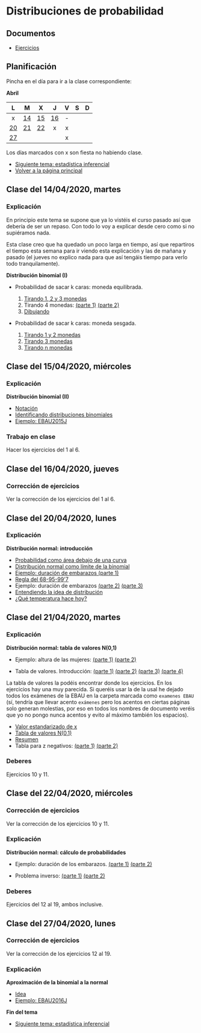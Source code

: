# Distribuciones de probabilidad

## Documentos
* [Ejercicios](distribuciones_ej.pdf)


## Planificación
Pincha en el día para ir a la clase correspondiente:

**Abril**

| L | M | X | J | V | S | D |
|:---: |:---: |:---: |:---: |:---: |:---: |:---: |
| x            | [14](#C-1404)| [15](#C-1504)| [16](#C-1604) | - |  |  |
| [20](#C-2004)| [21](#C-2104)| [22](#C-2204) | x | x |   |   |
| [27](#C-2704)|  |  |  | x |   |   |



Los días marcados con x son fiesta no habiendo clase.

* [Siguiente tema: estadística inferencial](estadistica_inferencial.md)
* [Volver a la página principal](README.md)


## <a name="C-1404"></a>Clase del 14/04/2020, martes

### Explicación
En principio este tema se supone que ya lo vistéis el curso pasado así que
debería de ser un repaso. Con todo lo voy a explicar desde cero como si no
supiéramos nada.

Esta clase creo que ha quedado un poco larga en tiempo, 
así que repartiros el tiempo esta semana para ir viendo esta explicación y las
de mañana y pasado (el jueves no explico nada para que así tengáis tiempo para
verlo todo tranquilamente).

**Distribución binomial (I)**
* Probabilidad de sacar k caras: moneda equilibrada.
  1. [Tirando 1, 2 y 3 monedas](https://youtu.be/-N68mtj3kMc)
  2. Tirando 4 monedas: [(parte 1)](https://youtu.be/A_lBz3hqU90)
[(parte 2)](https://youtu.be/LTFJpOD71ck)
  3. [Dibujando](https://youtu.be/awgCVC4TNIY)

* Probabilidad de sacar k caras: moneda sesgada.
  1. [Tirando 1 y 2 monedas](https://youtu.be/NRSmFvUTPAo)
  2. [Tirando 3 monedas](https://youtu.be/XJJbS_q94m0)
  3. [Tirando n monedas](https://youtu.be/VxEiBY6C_8w)


## <a name="C-1504"></a>Clase del 15/04/2020, miércoles

### Explicación

**Distribución binomial (II)**
* [Notación](https://youtu.be/_NfTJfFDS54)
* [Identificando distribuciones binomiales](https://youtu.be/lfGDou5ROmA)
* [Ejemplo: EBAU2015J](https://youtu.be/82UzXHxBoWQ)

### Trabajo en clase

Hacer los ejercicios del 1 al 6. 


## <a name="C-1604"></a>Clase del 16/04/2020, jueves

### Corrección de ejercicios
Ver la corrección de los ejercicios del 1 al 6.


## <a name="C-2004"></a>Clase del 20/04/2020, lunes

### Explicación

**Distribución normal: introducción**
* [Probabilidad como área debajo de una curva](https://youtu.be/ATSXskbaii8)
* [Distribución normal como límite de la binomial](https://youtu.be/ZSmyEW6mxd4)
* [Ejemplo: duración de embarazos (parte 1)](https://youtu.be/5EQoOGGJ4mE)
* [Regla del 68-95-99'7](https://youtu.be/jvC5mpBrolQ)
* Ejemplo: duración de embarazos
[(parte 2)](https://youtu.be/NSEc61sLrSY)
[(parte 3)](https://youtu.be/ke_M6vAzo0I)
* [Entendiendo la idea de distribución](https://youtu.be/FtuHcRtc3Xk)
* [¿Qué temperatura hace hoy?](https://youtu.be/Cettl1Y87Bk)


## <a name="C-2104"></a>Clase del 21/04/2020, martes

### Explicación

**Distribución normal: tabla de valores N(0,1)**
* Ejemplo: altura de las mujeres:
[(parte 1)](https://youtu.be/gVH8JW45BsU)
[(parte 2)](https://youtu.be/tjtUkfNcOLo)

* Tabla de valores. Introducción:
[(parte 1)](https://youtu.be/WN4bcK2QqR8)
[(parte 2)](https://youtu.be/S1j24I5hUuw)
[(parte 3)](https://youtu.be/GkUGlPkbC8M)
[(parte 4)](https://youtu.be/RXjIHkMyLsE)


La tabla de valores la podéis encontrar donde los ejercicios. En los
ejercicios hay una muy parecida. Si queréis usar la de la usal he dejado todos
los exámenes de la EBAU en la carpeta marcada como `examenes EBAU` (sí,
tendría que llevar acento `exámenes` pero los acentos en ciertas páginas
solo generan molestias, por eso en todos los nombres de documento veréis que
yo no pongo nunca acentos y evito al máximo también los espacios).

* [Valor estandarizado de x](https://youtu.be/6Z0zo2NMzao)
* [Tabla de valores N(0,1)](https://youtu.be/ojMSh8cyHeE)
* [Resumen](https://youtu.be/1a3GBdZ2DxE)
* Tabla para z negativos:
[(parte 1)](https://youtu.be/HlQTQXAQtxE)
[(parte 2)](https://youtu.be/5ZPTQCHUPkU)

### Deberes
Ejercicios 10 y 11.


## <a name="C-2204"></a>Clase del 22/04/2020, miércoles
### Corrección de ejercicios
Ver la corrección de los ejercicios 10 y 11. 

### Explicación
**Distribución normal: cálculo de probabilidades**
* Ejemplo: duración de los embarazos.
[(parte 1)](https://youtu.be/wRAhH-5ERME)
[(parte 2)](https://youtu.be/GJRIsf-zZ10)

* Problema inverso:
[(parte 1)](https://youtu.be/vGC1_OfAZVg)
[(parte 2)](https://youtu.be/7n7PYQUjmGk)

### Deberes
Ejercicios del 12 al 19, ambos inclusive.


## <a name="C-2704"></a>Clase del 27/04/2020, lunes

### Corrección de ejercicios
Ver la corrección de los ejercicios 12 al 19.


### Explicación
**Aproximación de la binomial a la normal**
* [Idea](https://youtu.be/llZfFp5AYPg)
* [Ejemplo: EBAU2016J](https://youtu.be/4-E9UFa4_5U)


**Fin del tema**
* [Siguiente tema: estadística inferencial](estadistica_inferencial.md)
